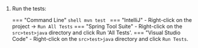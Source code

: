 1. Run the tests:

    === "Command Line"
        ```shell
        mvn test
        ```
    === "IntelliJ"
        - Right-click on the project -> `Run All Tests`
    === "Spring Tool Suite"
        - Right-click on the `src>test>java` directory and click Run 'All Tests'.
    === "Visual Studio Code"
        - Right-click on the `src>test>java` directory and click `Run Tests`.

